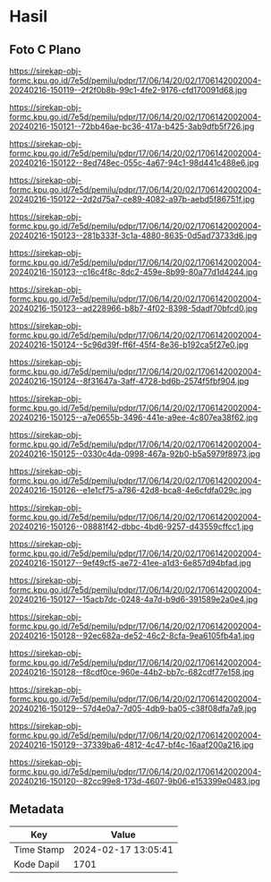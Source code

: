 # Hasil

## Foto C Plano

https://sirekap-obj-formc.kpu.go.id/7e5d/pemilu/pdpr/17/06/14/20/02/1706142002004-20240216-150119--2f2f0b8b-99c1-4fe2-9176-cfd170091d68.jpg

https://sirekap-obj-formc.kpu.go.id/7e5d/pemilu/pdpr/17/06/14/20/02/1706142002004-20240216-150121--72bb46ae-bc36-417a-b425-3ab9dfb5f726.jpg

https://sirekap-obj-formc.kpu.go.id/7e5d/pemilu/pdpr/17/06/14/20/02/1706142002004-20240216-150122--8ed748ec-055c-4a67-94c1-98d441c488e6.jpg

https://sirekap-obj-formc.kpu.go.id/7e5d/pemilu/pdpr/17/06/14/20/02/1706142002004-20240216-150122--2d2d75a7-ce89-4082-a97b-aebd5f86751f.jpg

https://sirekap-obj-formc.kpu.go.id/7e5d/pemilu/pdpr/17/06/14/20/02/1706142002004-20240216-150123--281b333f-3c1a-4880-8635-0d5ad73733d6.jpg

https://sirekap-obj-formc.kpu.go.id/7e5d/pemilu/pdpr/17/06/14/20/02/1706142002004-20240216-150123--c16c4f8c-8dc2-459e-8b99-80a77d1d4244.jpg

https://sirekap-obj-formc.kpu.go.id/7e5d/pemilu/pdpr/17/06/14/20/02/1706142002004-20240216-150123--ad228966-b8b7-4f02-8398-5dadf70bfcd0.jpg

https://sirekap-obj-formc.kpu.go.id/7e5d/pemilu/pdpr/17/06/14/20/02/1706142002004-20240216-150124--5c96d39f-ff6f-45f4-8e36-b192ca5f27e0.jpg

https://sirekap-obj-formc.kpu.go.id/7e5d/pemilu/pdpr/17/06/14/20/02/1706142002004-20240216-150124--8f31647a-3aff-4728-bd6b-2574f5fbf904.jpg

https://sirekap-obj-formc.kpu.go.id/7e5d/pemilu/pdpr/17/06/14/20/02/1706142002004-20240216-150125--a7e0655b-3496-441e-a9ee-4c807ea38f62.jpg

https://sirekap-obj-formc.kpu.go.id/7e5d/pemilu/pdpr/17/06/14/20/02/1706142002004-20240216-150125--0330c4da-0998-467a-92b0-b5a5979f8973.jpg

https://sirekap-obj-formc.kpu.go.id/7e5d/pemilu/pdpr/17/06/14/20/02/1706142002004-20240216-150126--e1e1cf75-a786-42d8-bca8-4e6cfdfa029c.jpg

https://sirekap-obj-formc.kpu.go.id/7e5d/pemilu/pdpr/17/06/14/20/02/1706142002004-20240216-150126--08881f42-dbbc-4bd6-9257-d43559cffcc1.jpg

https://sirekap-obj-formc.kpu.go.id/7e5d/pemilu/pdpr/17/06/14/20/02/1706142002004-20240216-150127--9ef49cf5-ae72-41ee-a1d3-6e857d94bfad.jpg

https://sirekap-obj-formc.kpu.go.id/7e5d/pemilu/pdpr/17/06/14/20/02/1706142002004-20240216-150127--15acb7dc-0248-4a7d-b9d6-391589e2a0e4.jpg

https://sirekap-obj-formc.kpu.go.id/7e5d/pemilu/pdpr/17/06/14/20/02/1706142002004-20240216-150128--92ec682a-de52-46c2-8cfa-9ea6105fb4a1.jpg

https://sirekap-obj-formc.kpu.go.id/7e5d/pemilu/pdpr/17/06/14/20/02/1706142002004-20240216-150128--f8cdf0ce-960e-44b2-bb7c-682cdf77e158.jpg

https://sirekap-obj-formc.kpu.go.id/7e5d/pemilu/pdpr/17/06/14/20/02/1706142002004-20240216-150129--57d4e0a7-7d05-4db9-ba05-c38f08dfa7a9.jpg

https://sirekap-obj-formc.kpu.go.id/7e5d/pemilu/pdpr/17/06/14/20/02/1706142002004-20240216-150129--37339ba6-4812-4c47-bf4c-16aaf200a216.jpg

https://sirekap-obj-formc.kpu.go.id/7e5d/pemilu/pdpr/17/06/14/20/02/1706142002004-20240216-150120--82cc99e8-173d-4607-9b06-e153399e0483.jpg


## Metadata

| Key        | Value               |
| ---------- | ------------------- |
| Time Stamp | 2024-02-17 13:05:41 |
| Kode Dapil | 1701                |



